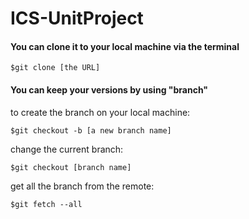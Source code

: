 # ICS-UnitProject

#### You can clone it to your local machine via the terminal

    $git clone [the URL]

#### You can keep your versions by using "branch"
to create the branch on your local machine:

    $git checkout -b [a new branch name]

change the current branch:

    $git checkout [branch name]

get all the branch from the remote:

    $git fetch --all


